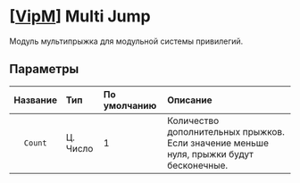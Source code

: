 # \[[VipM](https://github.com/ArKaNeMaN/amxx-VipModular-pub)\] Multi Jump

Модуль мультипрыжка для модульной системы привилегий.

## Параметры

| Название | Тип      | По умолчанию | Описание
| :---:    | :---     | :---         | :---
| `Count`  | Ц. Число | 1            | Количество дополнительных прыжков. Если значение меньше нуля, прыжки будут бесконечные.

